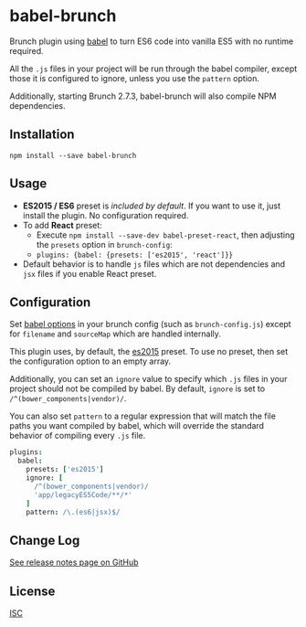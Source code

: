 babel-brunch
===========
Brunch plugin using [babel](https://github.com/babel/babel) to turn ES6 code
into vanilla ES5 with no runtime required.

All the `.js` files in your project will be run through the babel compiler,
except those it is configured to ignore, unless you use the `pattern` option.

Additionally, starting Brunch 2.7.3, babel-brunch will also compile NPM dependencies.

Installation
------------
`npm install --save babel-brunch`

Usage
-----

- **ES2015 / ES6** preset is *included by default*. If you want to use it, just install the plugin. No configuration required.
- To add **React** preset:
    - Execute `npm install --save-dev babel-preset-react`, then adjusting the `presets` option in `brunch-config`:
    - `plugins: {babel: {presets: ['es2015', 'react']}}`
- Default behavior is to handle `js` files which are not dependencies and `jsx` files if you enable React preset.

Configuration
-------------
Set [babel options](https://babeljs.io/docs/usage/options) in your brunch
config (such as `brunch-config.js`) except for `filename` and `sourceMap`
which are handled internally.

This plugin uses, by default, the
[es2015](http://babeljs.io/docs/plugins/preset-es2015/) preset. To use no
preset, then set the configuration option to an empty array.

Additionally, you can set an `ignore` value to specify which `.js` files in
your project should not be compiled by babel. By default, `ignore` is set to
`/^(bower_components|vendor)/`.

You can also set `pattern` to a regular expression that will match the file
paths you want compiled by babel, which will override the standard behavior of
compiling every `.js` file.

```coffee
plugins:
  babel:
    presets: ['es2015']
    ignore: [
      /^(bower_components|vendor)/
      'app/legacyES5Code/**/*'
    ]
    pattern: /\.(es6|jsx)$/
```

Change Log
----------
[See release notes page on GitHub](https://github.com/babel/babel-brunch/releases)

License
-------
[ISC](https://raw.github.com/babel/babel-brunch/master/LICENSE)

